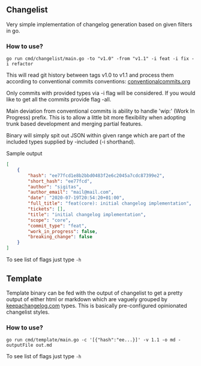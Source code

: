 ## Changelist 

Very simple implementation of changelog generation based on given filters in go.

### How to use? 

`go run cmd/changelist/main.go -to "v1.0" -from "v1.1" -i feat -i fix -i refactor`

This will read git history between tags v1.0 to v1.1 and process them according to conventional commits conventions:
[conventionalcommits.org](https://www.conventionalcommits.org/en/v1.0.0-beta.2/)

Only commits with provided types via -i flag will be considered. If you would like to get all the commits provide flag -all.

Main deviation from conventional commits is ability to handle 'wip:' (Work In Progress) prefix. 
This is to allow a little bit more flexibility when adopting trunk based development and merging partial features. 

Binary will simply spit out JSON within given range which are part of the included types supplied by -included (-i shorthand).

Sample output
```json
[
    {
        "hash": "ee77fcd1e8b2bbd0483f2e6c2045a7cdc87399e2",
        "short_hash": "ee77fcd",
        "author": "sigitas",
        "author_email": "mail@mail.com",
        "date": "2020-07-19T20:54:20+01:00",
        "full_title": "feat(core): initial changelog implementation",
        "tickets": [],
        "title": "initial changelog implementation",
        "scope": "core",
        "commit_type": "feat",
        "work_in_progress": false,
        "breaking_change": false
    }
]
```

To see list of flags just type `-h`


## Template

Template binary can be fed with the output of changelist to get a pretty output of either html or markdown which are vaguely grouped by [keepachangelog.com](https://keepachangelog.com/en/1.0.0/) types. This is basically pre-configured opinionated changelist styles. 

### How to use? 

`go run cmd/template/main.go -c '[{"hash":"ee...}]' -v 1.1 -o md -outputFile out.md`

To see list of flags just type `-h`